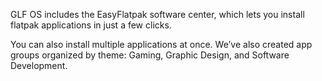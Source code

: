 GLF OS includes the EasyFlatpak software center, which lets you install flatpak applications in just a few clicks.

You can also install multiple applications at once.
We’ve also created app groups organized by theme: Gaming, Graphic Design, and Software Development.

